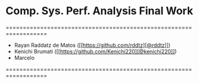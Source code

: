 # Comp. Sys. Perf. Analysis Final Work
==================================================================
- Rayan Raddatz de Matos ([[https://github.com/rddtz][@rddtz]])
- Kenichi Brumati ([[https://github.com/Kenichi220][@kenichi220]])
- Marcelo
  
==================================================================

